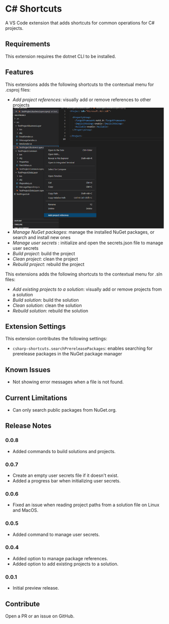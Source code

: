 # C# Shortcuts
A VS Code extension that adds shortcuts for common operations for C# projects.

## Requirements

This extension requires the dotnet CLI to be installed.

## Features
This extensions adds the following shortcuts to the contextual menu for .csproj files:
- _Add project references_: visually add or remove references to other projects
![add project reference](images/add-project-reference-context-menu.png)
- _Manage NuGet packages_: manage the installed NuGet packages, or search and install new ones
- _Manage user secrets_ : initialize and open the secrets.json file to manage user secrets
- _Build project_: build the project
- _Clean project_: clean the project
- _Rebuild project_: rebuild the project

This extensions adds the following shortcuts to the contextual menu for .sln files:
- _Add existing projects to a solution_: visually add or remove projects from a solution
- _Build solution_: build the solution
- _Clean solution_: clean the solution
- _Rebuild solution_: rebuild the solution

## Extension Settings

This extension contributes the following settings:

- `csharp-shortcuts.searchPrereleasePackages`: enables searching for prerelease packages in the NuGet package manager

## Known Issues

- Not showing error messages when a file is not found.

## Current Limitations

- Can only search public packages from NuGet.org.

## Release Notes

### 0.0.8

- Added commands to build solutions and projects.

### 0.0.7

- Create an empty user secrets file if it doesn't exist.
- Added a progress bar when initializing user secrets.

### 0.0.6

- Fixed an issue when reading project paths from a solution file on Linux and MacOS.

### 0.0.5

- Added command to manage user secrets.

### 0.0.4

- Added option to manage package references.
- Added option to add existing projects to a solution.

### 0.0.1

- Initial preview release.

## Contribute

Open a PR or an issue on GitHub.